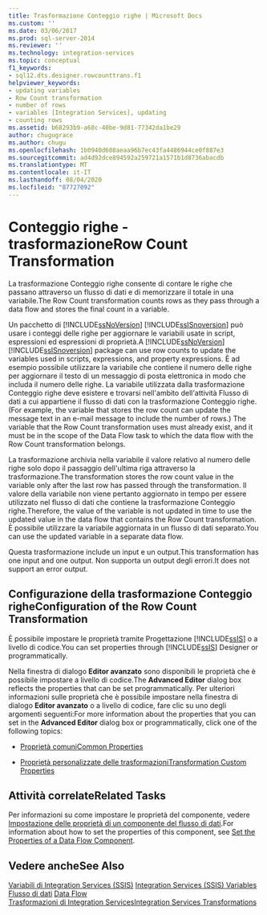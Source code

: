 ```yaml
---
title: Trasformazione Conteggio righe | Microsoft Docs
ms.custom: ''
ms.date: 03/06/2017
ms.prod: sql-server-2014
ms.reviewer: ''
ms.technology: integration-services
ms.topic: conceptual
f1_keywords:
- sql12.dts.designer.rowcounttrans.f1
helpviewer_keywords:
- updating variables
- Row Count transformation
- number of rows
- variables [Integration Services], updating
- counting rows
ms.assetid: b68293b9-a68c-40be-9d81-77342da1be29
author: chugugrace
ms.author: chugu
ms.openlocfilehash: 1b0940d608aeaa96b7ec43fa4486944ce0f887e3
ms.sourcegitcommit: ad4d92dce894592a259721a1571b1d8736abacdb
ms.translationtype: MT
ms.contentlocale: it-IT
ms.lasthandoff: 08/04/2020
ms.locfileid: "87727092"
---
```

# <a name="row-count-transformation"></a><span data-ttu-id="4ce4d-102">Conteggio righe - trasformazione</span><span class="sxs-lookup"><span data-stu-id="4ce4d-102">Row Count Transformation</span></span>
  <span data-ttu-id="4ce4d-103">La trasformazione Conteggio righe consente di contare le righe che passano attraverso un flusso di dati e di memorizzare il totale in una variabile.</span><span class="sxs-lookup"><span data-stu-id="4ce4d-103">The Row Count transformation counts rows as they pass through a data flow and stores the final count in a variable.</span></span>  
  
 <span data-ttu-id="4ce4d-104">Un pacchetto di [!INCLUDE[ssNoVersion](../../../includes/ssnoversion-md.md)] [!INCLUDE[ssISnoversion](../../../includes/ssisnoversion-md.md)] può usare i conteggi delle righe per aggiornare le variabili usate in script, espressioni ed espressioni di proprietà.</span><span class="sxs-lookup"><span data-stu-id="4ce4d-104">A [!INCLUDE[ssNoVersion](../../../includes/ssnoversion-md.md)] [!INCLUDE[ssISnoversion](../../../includes/ssisnoversion-md.md)] package can use row counts to update the variables used in scripts, expressions, and property expressions.</span></span> <span data-ttu-id="4ce4d-105">È ad esempio possibile utilizzare la variabile che contiene il numero delle righe per aggiornare il testo di un messaggio di posta elettronica in modo che includa il numero delle righe. La variabile utilizzata dalla trasformazione Conteggio righe deve esistere e trovarsi nell'ambito dell'attività Flusso di dati a cui appartiene il flusso di dati con la trasformazione Conteggio righe.</span><span class="sxs-lookup"><span data-stu-id="4ce4d-105">(For example, the variable that stores the row count can update the message text in an e-mail message to include the number of rows.) The variable that the Row Count transformation uses must already exist, and it must be in the scope of the Data Flow task to which the data flow with the Row Count transformation belongs.</span></span>  
  
 <span data-ttu-id="4ce4d-106">La trasformazione archivia nella variabile il valore relativo al numero delle righe solo dopo il passaggio dell'ultima riga attraverso la trasformazione.</span><span class="sxs-lookup"><span data-stu-id="4ce4d-106">The transformation stores the row count value in the variable only after the last row has passed through the transformation.</span></span> <span data-ttu-id="4ce4d-107">Il valore della variabile non viene pertanto aggiornato in tempo per essere utilizzato nel flusso di dati che contiene la trasformazione Conteggio righe.</span><span class="sxs-lookup"><span data-stu-id="4ce4d-107">Therefore, the value of the variable is not updated in time to use the updated value in the data flow that contains the Row Count transformation.</span></span> <span data-ttu-id="4ce4d-108">È possibile utilizzare la variabile aggiornata in un flusso di dati separato.</span><span class="sxs-lookup"><span data-stu-id="4ce4d-108">You can use the updated variable in a separate data flow.</span></span>  
  
 <span data-ttu-id="4ce4d-109">Questa trasformazione include un input e un output.</span><span class="sxs-lookup"><span data-stu-id="4ce4d-109">This transformation has one input and one output.</span></span> <span data-ttu-id="4ce4d-110">Non supporta un output degli errori.</span><span class="sxs-lookup"><span data-stu-id="4ce4d-110">It does not support an error output.</span></span>  
  
## <a name="configuration-of-the-row-count-transformation"></a><span data-ttu-id="4ce4d-111">Configurazione della trasformazione Conteggio righe</span><span class="sxs-lookup"><span data-stu-id="4ce4d-111">Configuration of the Row Count Transformation</span></span>  
 <span data-ttu-id="4ce4d-112">È possibile impostare le proprietà tramite Progettazione [!INCLUDE[ssIS](../../../includes/ssis-md.md)] o a livello di codice.</span><span class="sxs-lookup"><span data-stu-id="4ce4d-112">You can set properties through [!INCLUDE[ssIS](../../../includes/ssis-md.md)] Designer or programmatically.</span></span>  
  
 <span data-ttu-id="4ce4d-113">Nella finestra di dialogo **Editor avanzato** sono disponibili le proprietà che è possibile impostare a livello di codice.</span><span class="sxs-lookup"><span data-stu-id="4ce4d-113">The **Advanced Editor** dialog box reflects the properties that can be set programmatically.</span></span> <span data-ttu-id="4ce4d-114">Per ulteriori informazioni sulle proprietà che è possibile impostare nella finestra di dialogo **Editor avanzato** o a livello di codice, fare clic su uno degli argomenti seguenti:</span><span class="sxs-lookup"><span data-stu-id="4ce4d-114">For more information about the properties that you can set in the **Advanced Editor** dialog box or programmatically, click one of the following topics:</span></span>  
  
-   [<span data-ttu-id="4ce4d-115">Proprietà comuni</span><span class="sxs-lookup"><span data-stu-id="4ce4d-115">Common Properties</span></span>](../../common-properties.md)  
  
-   [<span data-ttu-id="4ce4d-116">Proprietà personalizzate delle trasformazioni</span><span class="sxs-lookup"><span data-stu-id="4ce4d-116">Transformation Custom Properties</span></span>](transformation-custom-properties.md)  
  
## <a name="related-tasks"></a><span data-ttu-id="4ce4d-117">Attività correlate</span><span class="sxs-lookup"><span data-stu-id="4ce4d-117">Related Tasks</span></span>  
 <span data-ttu-id="4ce4d-118">Per informazioni su come impostare le proprietà del componente, vedere [Impostazione delle proprietà di un componente del flusso di dati](../set-the-properties-of-a-data-flow-component.md).</span><span class="sxs-lookup"><span data-stu-id="4ce4d-118">For information about how to set the properties of this component, see [Set the Properties of a Data Flow Component](../set-the-properties-of-a-data-flow-component.md).</span></span>  
  
## <a name="see-also"></a><span data-ttu-id="4ce4d-119">Vedere anche</span><span class="sxs-lookup"><span data-stu-id="4ce4d-119">See Also</span></span>  
 <span data-ttu-id="4ce4d-120">[Variabili di Integration Services &#40;SSIS&#41;](../../integration-services-ssis-variables.md) </span><span class="sxs-lookup"><span data-stu-id="4ce4d-120">[Integration Services &#40;SSIS&#41; Variables](../../integration-services-ssis-variables.md) </span></span>  
 <span data-ttu-id="4ce4d-121">[Flusso di dati](../data-flow.md) </span><span class="sxs-lookup"><span data-stu-id="4ce4d-121">[Data Flow](../data-flow.md) </span></span>  
 [<span data-ttu-id="4ce4d-122">Trasformazioni di Integration Services</span><span class="sxs-lookup"><span data-stu-id="4ce4d-122">Integration Services Transformations</span></span>](integration-services-transformations.md)  
  
  
